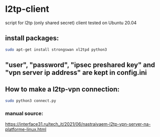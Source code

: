 # l2tp-client
script for l2tp (only shared secret) client tested on Ubuntu 20.04

## install packages:
```sh
sudo apt-get install strongswan xl2tpd python3
```

## "user", "password", "ipsec preshared key" and "vpn server ip address" are kept in config.ini 

## How to make a l2tp-vpn connection:
```sh
sudo python3 connect.py
```

### manual source:
https://interface31.ru/tech_it/2021/06/nastraivaem-l2tp-vpn-server-na-platforme-linux.html

